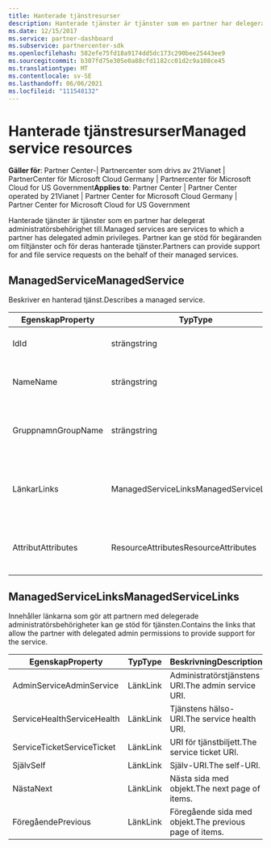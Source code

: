 ```yaml
---
title: Hanterade tjänstresurser
description: Hanterade tjänster är tjänster som en partner har delegerat administratörsbehörighet till. Partner kan ge stöd för begäranden om filtjänster och för deras hanterade tjänster.
ms.date: 12/15/2017
ms.service: partner-dashboard
ms.subservice: partnercenter-sdk
ms.openlocfilehash: 582efe75fd18a9174dd5dc173c290bee25443ee9
ms.sourcegitcommit: b307fd75e305e0a88cfd1182cc01d2c9a108ce45
ms.translationtype: MT
ms.contentlocale: sv-SE
ms.lasthandoff: 06/06/2021
ms.locfileid: "111548132"
---
```

# <a name="managed-service-resources"></a><span data-ttu-id="b56d4-104">Hanterade tjänstresurser</span><span class="sxs-lookup"><span data-stu-id="b56d4-104">Managed service resources</span></span>

<span data-ttu-id="b56d4-105">**Gäller för**: Partner Center-| Partnercenter som drivs av 21Vianet | PartnerCenter för Microsoft Cloud Germany | Partnercenter för Microsoft Cloud for US Government</span><span class="sxs-lookup"><span data-stu-id="b56d4-105">**Applies to**: Partner Center | Partner Center operated by 21Vianet | Partner Center for Microsoft Cloud Germany | Partner Center for Microsoft Cloud for US Government</span></span>

<span data-ttu-id="b56d4-106">Hanterade tjänster är tjänster som en partner har delegerat administratörsbehörighet till.</span><span class="sxs-lookup"><span data-stu-id="b56d4-106">Managed services are services to which a partner has delegated admin privileges.</span></span> <span data-ttu-id="b56d4-107">Partner kan ge stöd för begäranden om filtjänster och för deras hanterade tjänster.</span><span class="sxs-lookup"><span data-stu-id="b56d4-107">Partners can provide support for and file service requests on the behalf of their managed services.</span></span>

## <a name="managedservice"></a><span data-ttu-id="b56d4-108">ManagedService</span><span class="sxs-lookup"><span data-stu-id="b56d4-108">ManagedService</span></span>

<span data-ttu-id="b56d4-109">Beskriver en hanterad tjänst.</span><span class="sxs-lookup"><span data-stu-id="b56d4-109">Describes a managed service.</span></span>

| <span data-ttu-id="b56d4-110">Egenskap</span><span class="sxs-lookup"><span data-stu-id="b56d4-110">Property</span></span>   | <span data-ttu-id="b56d4-111">Typ</span><span class="sxs-lookup"><span data-stu-id="b56d4-111">Type</span></span>                | <span data-ttu-id="b56d4-112">Beskrivning</span><span class="sxs-lookup"><span data-stu-id="b56d4-112">Description</span></span>                                              |
|------------|---------------------|----------------------------------------------------------|
| <span data-ttu-id="b56d4-113">Id</span><span class="sxs-lookup"><span data-stu-id="b56d4-113">Id</span></span>         | <span data-ttu-id="b56d4-114">sträng</span><span class="sxs-lookup"><span data-stu-id="b56d4-114">string</span></span>              | <span data-ttu-id="b56d4-115">Det hanterade tjänst-ID:t.</span><span class="sxs-lookup"><span data-stu-id="b56d4-115">The managed service ID.</span></span>                                  |
| <span data-ttu-id="b56d4-116">Name</span><span class="sxs-lookup"><span data-stu-id="b56d4-116">Name</span></span>       | <span data-ttu-id="b56d4-117">sträng</span><span class="sxs-lookup"><span data-stu-id="b56d4-117">string</span></span>              | <span data-ttu-id="b56d4-118">Namnet på den hanterade tjänsten.</span><span class="sxs-lookup"><span data-stu-id="b56d4-118">The name of the managed service.</span></span>                         |
| <span data-ttu-id="b56d4-119">Gruppnamn</span><span class="sxs-lookup"><span data-stu-id="b56d4-119">GroupName</span></span>  | <span data-ttu-id="b56d4-120">sträng</span><span class="sxs-lookup"><span data-stu-id="b56d4-120">string</span></span>              | <span data-ttu-id="b56d4-121">Namnet på den grupp som tjänsten tillhör.</span><span class="sxs-lookup"><span data-stu-id="b56d4-121">The name of the group to which the service belongs.</span></span>      |
| <span data-ttu-id="b56d4-122">Länkar</span><span class="sxs-lookup"><span data-stu-id="b56d4-122">Links</span></span>      | <span data-ttu-id="b56d4-123">ManagedServiceLinks</span><span class="sxs-lookup"><span data-stu-id="b56d4-123">ManagedServiceLinks</span></span> | <span data-ttu-id="b56d4-124">Resursen länkar som motsvarar den hanterade tjänsten.</span><span class="sxs-lookup"><span data-stu-id="b56d4-124">The resource links corresponding to the managed service.</span></span> |
| <span data-ttu-id="b56d4-125">Attribut</span><span class="sxs-lookup"><span data-stu-id="b56d4-125">Attributes</span></span> | <span data-ttu-id="b56d4-126">ResourceAttributes</span><span class="sxs-lookup"><span data-stu-id="b56d4-126">ResourceAttributes</span></span>  | <span data-ttu-id="b56d4-127">Metadataattributen som motsvarar avtalet.</span><span class="sxs-lookup"><span data-stu-id="b56d4-127">The metadata attributes corresponding to the agreement.</span></span>  |

## <a name="managedservicelinks"></a><span data-ttu-id="b56d4-128">ManagedServiceLinks</span><span class="sxs-lookup"><span data-stu-id="b56d4-128">ManagedServiceLinks</span></span>

<span data-ttu-id="b56d4-129">Innehåller länkarna som gör att partnern med delegerade administratörsbehörigheter kan ge stöd för tjänsten.</span><span class="sxs-lookup"><span data-stu-id="b56d4-129">Contains the links that allow the partner with delegated admin permissions to provide support for the service.</span></span>

| <span data-ttu-id="b56d4-130">Egenskap</span><span class="sxs-lookup"><span data-stu-id="b56d4-130">Property</span></span>      | <span data-ttu-id="b56d4-131">Typ</span><span class="sxs-lookup"><span data-stu-id="b56d4-131">Type</span></span> | <span data-ttu-id="b56d4-132">Beskrivning</span><span class="sxs-lookup"><span data-stu-id="b56d4-132">Description</span></span>                 |
|---------------|------|-----------------------------|
| <span data-ttu-id="b56d4-133">AdminService</span><span class="sxs-lookup"><span data-stu-id="b56d4-133">AdminService</span></span>  | <span data-ttu-id="b56d4-134">Länk</span><span class="sxs-lookup"><span data-stu-id="b56d4-134">Link</span></span> | <span data-ttu-id="b56d4-135">Administratörstjänstens URI.</span><span class="sxs-lookup"><span data-stu-id="b56d4-135">The admin service URI.</span></span>      |
| <span data-ttu-id="b56d4-136">ServiceHealth</span><span class="sxs-lookup"><span data-stu-id="b56d4-136">ServiceHealth</span></span> | <span data-ttu-id="b56d4-137">Länk</span><span class="sxs-lookup"><span data-stu-id="b56d4-137">Link</span></span> | <span data-ttu-id="b56d4-138">Tjänstens hälso-URI.</span><span class="sxs-lookup"><span data-stu-id="b56d4-138">The service health URI.</span></span>     |
| <span data-ttu-id="b56d4-139">ServiceTicket</span><span class="sxs-lookup"><span data-stu-id="b56d4-139">ServiceTicket</span></span> | <span data-ttu-id="b56d4-140">Länk</span><span class="sxs-lookup"><span data-stu-id="b56d4-140">Link</span></span> | <span data-ttu-id="b56d4-141">URI för tjänstbiljett.</span><span class="sxs-lookup"><span data-stu-id="b56d4-141">The service ticket URI.</span></span>     |
| <span data-ttu-id="b56d4-142">Själv</span><span class="sxs-lookup"><span data-stu-id="b56d4-142">Self</span></span>          | <span data-ttu-id="b56d4-143">Länk</span><span class="sxs-lookup"><span data-stu-id="b56d4-143">Link</span></span> | <span data-ttu-id="b56d4-144">Själv-URI.</span><span class="sxs-lookup"><span data-stu-id="b56d4-144">The self-URI.</span></span>               |
| <span data-ttu-id="b56d4-145">Nästa</span><span class="sxs-lookup"><span data-stu-id="b56d4-145">Next</span></span>          | <span data-ttu-id="b56d4-146">Länk</span><span class="sxs-lookup"><span data-stu-id="b56d4-146">Link</span></span> | <span data-ttu-id="b56d4-147">Nästa sida med objekt.</span><span class="sxs-lookup"><span data-stu-id="b56d4-147">The next page of items.</span></span>     |
| <span data-ttu-id="b56d4-148">Föregående</span><span class="sxs-lookup"><span data-stu-id="b56d4-148">Previous</span></span>      | <span data-ttu-id="b56d4-149">Länk</span><span class="sxs-lookup"><span data-stu-id="b56d4-149">Link</span></span> | <span data-ttu-id="b56d4-150">Föregående sida med objekt.</span><span class="sxs-lookup"><span data-stu-id="b56d4-150">The previous page of items.</span></span> |

